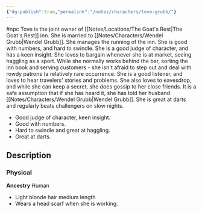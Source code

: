 ```yaml
---
{"dg-publish":true,"permalink":"/notes/characters/tove-grubb/"}
---
```


#npc 
Tove is the joint owner of [[Notes/Locations/The Goat's Rest\|The Goat's Rest]] inn. She is married to [[Notes/Characters/Wendel Grubb\|Wendel Grubb]]. She manages the running of the inn. She is good with numbers, and hard to swindle. She is a good judge of character, and has a keen insight.  She loves to bargain whenever she is at market, seeing haggling as a sport.
While she normally works behind the bar, sorting the inn book and serving customers - she isn't afraid to step out and deal with rowdy patrons (a relatively rare occurrence.  She is a good listener, and loves to hear travelers' stories and problems. She also loves to eavesdrop, and while she can keep a secret, she does gossip to her close friends. It is a safe assumption that if she has heard it, she has told her husband [[Notes/Characters/Wendel Grubb\|Wendel Grubb]]. She is great at darts and regularly beats challengers on slow nights.

* Good judge of character, keen insight.
* Good with numbers.
* Hard to swindle and great at haggling.
* Great at darts.
## Description
### Physical
**Ancestry** Human
* Light blonde hair medium length
* Wears a head scarf when she is working.

 